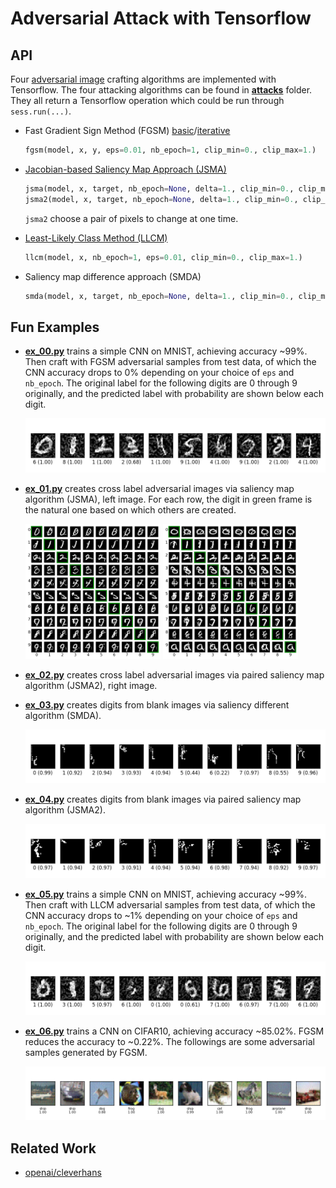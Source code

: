 Adversarial Attack with Tensorflow
==================================

## API ##

Four
[adversarial image](http://karpathy.github.io/2015/03/30/breaking-convnets/) crafting
algorithms are implemented with Tensorflow.  The four attacking
algorithms can be found in [**attacks**](./attacks) folder.  They all
return a Tensorflow operation which could be run through
`sess.run(...)`.

- Fast Gradient Sign Method
  (FGSM)
  [basic](https://arxiv.org/abs/1412.6572)/[iterative](https://arxiv.org/abs/1607.02533)

    ```python
    fgsm(model, x, y, eps=0.01, nb_epoch=1, clip_min=0., clip_max=1.)
    ```

- [Jacobian-based Saliency Map Approach (JSMA)](https://arxiv.org/abs/1511.07528)

    ```python
    jsma(model, x, target, nb_epoch=None, delta=1., clip_min=0., clip_max=1.)
    jsma2(model, x, target, nb_epoch=None, delta=1., clip_min=0., clip_max=1.)
    ```

    `jsma2` choose a pair of pixels to change at one time.

- [Least-Likely Class Method (LLCM)](https://arxiv.org/abs/1607.02533)

    ```python
    llcm(model, x, nb_epoch=1, eps=0.01, clip_min=0., clip_max=1.)
    ```

- Saliency map difference approach (SMDA)

    ```python
    smda(model, x, target, nb_epoch=None, delta=1., clip_min=0., clip_max=1.)
    ```

## Fun Examples ##

- [**ex_00.py**](./ex_00.py) trains a simple CNN on MNIST, achieving
  accuracy ~99%.  Then craft with FGSM adversarial samples from test
  data, of which the CNN accuracy drops to 0% depending on your choice
  of `eps` and `nb_epoch`.  The original label for the following
  digits are 0 through 9 originally, and the predicted label with
  probability are shown below each digit.

    ![ex_00](./img/ex_00.png?raw=true "fgsm digits")

- [**ex_01.py**](./ex_01.py) creates cross label adversarial images
  via saliency map algorithm (JSMA), left image.  For each row, the
  digit in green frame is the natural one based on which others are
  created.

    <img src="./img/ex_01.png" width="45%">
    <img src="./img/ex_02.png" width="45%">

- [**ex_02.py**](./ex_02.py) creates cross label adversarial images
  via paired saliency map algorithm (JSMA2), right image.

- [**ex_03.py**](./ex_03.py) creates digits from blank images via
  saliency different algorithm (SMDA).

    ![ex_03](./img/ex_03.png?raw=true "digits from scratch")

- [**ex_04.py**](./ex_04.py) creates digits from blank images via
  paired saliency map algorithm (JSMA2).

    ![ex_04](./img/ex_04.png?raw=true "digits from scratch")

- [**ex_05.py**](./ex_05.py) trains a simple CNN on MNIST, achieving
  accuracy ~99%.  Then craft with LLCM adversarial samples from test
  data, of which the CNN accuracy drops to ~1% depending on your
  choice of `eps` and `nb_epoch`.  The original label for the
  following digits are 0 through 9 originally, and the predicted label
  with probability are shown below each digit.

    ![ex_05](./img/ex_05.png?raw=true "llcm digits")

- [**ex_06.py**](./ex_06.py) trains a CNN on CIFAR10, achieving
  accuracy ~85.02%.  FGSM reduces the accuracy to ~0.22%.  The
  followings are some adversarial samples generated by FGSM.

    ![ex_06](./img/ex_06.png?raw=true "fgsm cifar10")

## Related Work ##

- [openai/cleverhans](https://github.com/openai/cleverhans)
